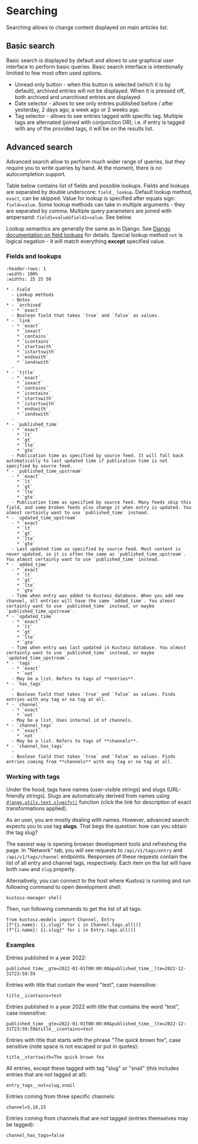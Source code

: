 # Searching

Searching allows to change content displayed on main articles list.

## Basic search

Basic search is displayed by default and allows to use graphical user interface to perform basic queries. Basic search interface is intentionally limitied to few most often used options.

* Unread only button - when this button is selected (which it is by default), archived entries will not be displayed. When it is pressed off, both archived and unarchived entries are displayed.
* Date selector - allows to see only entries published before / after yesterday, 2 days ago, a week ago or 2 weeks ago.
* Tag selector - allows to see entries tagged with specific tag. Multiple tags are alternated (joined with conjunction OR), i.e. if entry is tagged with any of the provided tags, it will be on the results list.

## Advanced search

Advanced search allow to perform much wider range of queries, but they require you to write queries by hand. At the moment, there is no autocompletion support.

Table below contains list of fields and possible lookups. Fields and lookups are separated by double underscore: `field__lookup`. Default lookup method, `exact`, can be skipped. Value for lookup is specified after equals sign: `field=value`. Some lookup methods can take in multiple arguments - they are separated by comma. Multiple query parameters are joined with ampersand: `field1=value&field2=value`. See [](#examples) below.

Lookup semantics are generally the same as in Django. See [Django documentation on field lookups](https://docs.djangoproject.com/en/stable/ref/models/querysets/#field-lookups) for details. Special lookup method `not` is logical negation - it will match everything **except** specified value.

### Fields and lookups

````{list-table}
:header-rows: 1
:width: 100%
:widths: 25 25 50

* - Field
  - Lookup methods
  - Notes
* - `archived`
  - * `exact`
  - Boolean field that takes `true` and `false` as values.
* - `link`
  - * `exact`
    * `iexact`
    * `contains`
    * `icontains`
    * `startswith`
    * `istartswith`
    * `endswith`
    * `iendswith`
  -
* - `title`
  - * `exact`
    * `iexact`
    * `contains`
    * `icontains`
    * `startswith`
    * `istartswith`
    * `endswith`
    * `iendswith`
  -
* - `published_time`
  - * `exact`
    * `lt`
    * `gt`
    * `lte`
    * `gte`
  - Publication time as specified by source feed. It will fall back automatically to last updated time if publication time is not specified by source feed.
* - `published_time_upstream`
  - * `exact`
    * `lt`
    * `gt`
    * `lte`
    * `gte`
  - Publication time as specified by source feed. Many feeds skip this field, and some broken feeds also change it when entry is updated. You almost certainly want to use `published_time` instead.
* - `updated_time_upstream`
  - * `exact`
    * `lt`
    * `gt`
    * `lte`
    * `gte`
  - Last updated time as specified by source feed. Most content is never updated, so it is often the same as `published_time_upstream`. You almost certainly want to use `published_time` instead.
* - `added_time`
  - * `exact`
    * `lt`
    * `gt`
    * `lte`
    * `gte`
  - Time when entry was added to Kustosz database. When you add new channel, all entries will have the same `added_time`. You almost certainly want to use `published_time` instead, or maybe `published_time_upstream`.
* - `updated_time`
  - * `exact`
    * `lt`
    * `gt`
    * `lte`
    * `gte`
  - Time when entry was last updated in Kustosz database. You almost certainly want to use `published_time` instead, or maybe `updated_time_upstream`.
* - `tags`
  - * `exact`
    * `not`
  - May be a list. Refers to tags of **entries**.
* - `has_tags`
  - 
  - Boolean field that takes `true` and `false` as values. Finds entries with any tag or no tag at all.
* - `channel`
  - * `exact`
    * `not`
  - May be a list. Uses internal id of channels.
* - `channel_tags`
  - * `exact`
    * `not`
  - May be a list. Refers to tags of **channels**.
* - `channel_has_tags`
  -
  - Boolean field that takes `true` and `false` as values. Finds entries coming from **channels** with any tag or no tag at all.
````

### Working with tags

Under the hood, tags have names (user-visible strings) and slugs (URL-friendly strings). Slugs are automatically derived from names using [`django.utils.text.slugify()`](https://docs.djangoproject.com/en/stable/ref/utils/#django.utils.text.slugify) function (click the link for description of exact transformations applied). 

As an user, you are mostly dealing with names. However, advanced search expects you to use tag **slugs**. That begs the question: how can you obtain the tag slug?

The easiest way is opening browser development tools and refreshing the page. In "Network" tab, you will see requests to `/api/v1/tags/entry` and `/api/v1/tags/channel` endpoints. Responses of these requests contain the list of all entry and channel tags, respectively. Each item on the list will have both `name` and `slug` property.

Alternatively, you can connect to the host where Kustosz is running and run following command to open development shell:

```
kustosz-manager shell
```

Then, run following commands to get the list of all tags:

```
from kustosz.models import Channel, Entry
[f"{i.name}: {i.slug}" for i in Channel.tags.all()]
[f"{i.name}: {i.slug}" for i in Entry.tags.all()]
```

### Examples

Entries published in a year 2022:

```
published_time__gte=2022-01-01T00:00:00&published_time__lte=2022-12-31T23:59:59
```

Entries with title that contain the word "test", case insensitive:

```
title__icontains=test
```

Entries published in a year 2022 with title that contains the word "test", case insensitive:

```
published_time__gte=2022-01-01T00:00:00&published_time__lte=2022-12-31T23:59:59&title__icontains=test
```

Entries with title that starts with the phrase "The quick brown fox", case sensitive (note space is not escaped or put in quotes):

```
title__startswith=The quick brown fox
```

All entries, except these tagged with tag "slug" or "snail" (this includes entries that are not tagged at all):

```
entry_tags__not=slug,snail
```

Entries coming from three specific channels:

```
channel=5,10,15
```

Entries coming from channels that are not tagged (entries themselves may be tagged):

```
channel_has_tags=false
```
